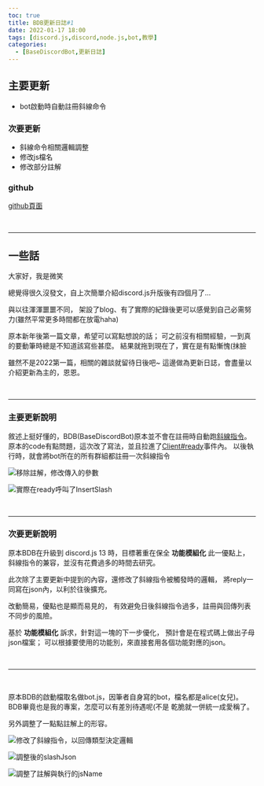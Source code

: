 ```yaml
---
toc: true
title: BDB更新日誌#1
date: 2022-01-17 18:00
tags: [discord.js,discord,node.js,bot,教學]
categories:
  - [BaseDiscordBot,更新日誌]
---
```


## 主要更新
- bot啟動時自動註冊斜線命令

### 次要更新
- 斜線命令相關邏輯調整
- 修改js檔名
- 修改部分註解

### github
[github頁面](https://github.com/NALocal/BaseDiscordBot/tree/2e168a31c74994c18e276f8f4bf1ff67d74803c9)

<!-- more -->

<br>

---

## 一些話

大家好，我是微笑

總覺得很久沒發文，自上次簡單介紹discord.js升版後有四個月了...

與以往渾渾噩噩不同，
架設了blog、有了實際的紀錄後更可以感覺到自己必需努力(雖然平常更多時間都在放電haha)

原本新年後第一篇文章，希望可以寫點想說的話；
可之前沒有相關經驗，一到真的要動筆時總是不知道該寫些甚麼。
結果就拖到現在了，實在是有點慚愧(抹臉

雖然不是2022第一篇，相關的雜談就留待日後吧~
這邊做為更新日誌，會盡量以介紹更新為主的，恩恩。

<br>

---

### 主要更新說明

敘述上挺好懂的，BDB(BaseDiscordBot)原本並不會在註冊時自動跑[斜線指令](https://discord.js.org/#/docs/discord.js/v13/class/GuildApplicationCommandManager)。
原本的code有點問題，這次改了寫法，並且拉進了[Client#ready](https://discord.js.org/#/docs/discord.js/v13/class/Client?scrollTo=e-ready)事件內。
以後執行時，就會將bot所在的所有群組都註冊一次斜線指令

![移除註解，修改傳入的參數](https://i.imgur.com/wFQPoia.png)

![實際在ready呼叫了InsertSlash](https://i.imgur.com/J8d01FY.png)

<br>

---

### 次要更新說明

原本BDB在升級到 discord.js 13 時，目標著重在保全 **功能模組化** 此一優點上，
斜線指令的兼容，並沒有花費過多的時間去研究。

此次除了主要更新中提到的內容，還修改了斜線指令被觸發時的邏輯，
將reply一同寫在json內，以利於往後擴充。

改動簡易，優點也是顯而易見的，
有效避免日後斜線指令過多，註冊與回傳列表不同步的風險。

基於 **功能模組化** 訴求，針對這一塊的下一步優化，
預計會是在程式碼上做出子母json檔案；
可以根據要使用的功能別，來直接套用各個功能對應的json。

<br>

---

<br>

原本BDB的啟動檔取名做bot.js，因筆者自身寫的bot，檔名都是alice(女兒)。
BDB畢竟也是我的專案，怎麼可以有差別待遇呢(不是
乾脆就一併統一成愛稱了。

另外調整了一點點註解上的形容。


![修改了斜線指令，以回傳類型決定邏輯](https://i.imgur.com/l93RXrB.png)

![調整後的slashJson](https://i.imgur.com/QOybZGB.png)

![調整了註解與執行的jsName](https://i.imgur.com/bvwPWkT.png)